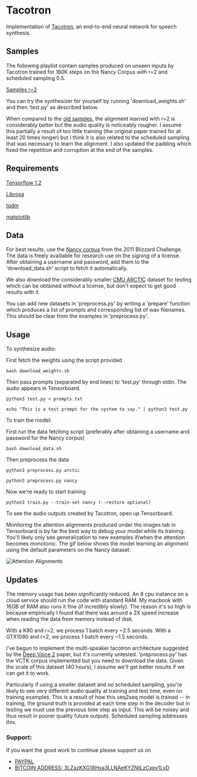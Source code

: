 # Tacotron

Implementation of [Tacotron](https://arxiv.org/abs/1703.10135), an end-to-end neural network for speech synthesis.

## Samples

The following playlist contain samples produced on unseen inputs by Tacotron trained for 180K steps on the Nancy Corpus with r=2 and scheduled sampling 0.5. 

[Samples r=2](https://soundcloud.com/alex-barron-440014733/sets/tacotron-samples-r2)

You can try the synthesizer for yourself by running 'download_weights.sh' and then 'test.py' as described below.

When compared to the [old samples](https://soundcloud.com/alex-barron-440014733/sets/tacotron-samples-1), the alignment learned with r=2 is considerably better but the audio quality is noticeably rougher.
I assume this partially a result of too little training (the original paper trained for at least 20 times longer) but I think it is also related to the scheduled sampling that was necessary to learn the alignment. I also updated the padding which fixed the repetition and corruption at the end of the samples.

## Requirements

[Tensorflow 1.2](https://www.tensorflow.org/versions/r1.2/install/)

[Librosa](https://github.com/librosa/librosa)

[tqdm](https://github.com/noamraph/tqdm)

[matplotlib](https://matplotlib.org/)

## Data

For best results, use the [Nancy corpus](http://www.cstr.ed.ac.uk/projects/blizzard/2011/lessac_blizzard2011/) from the 2011 Blizzard Challenge. The data is freely availiable for research use on the signing of a license. After obtaining a username and password, add them to the 'download_data.sh' script to fetch it automatically. 

We also download the considerably smaller [CMU ARCTIC](http://festvox.org/cmu_arctic/) dataset for testing which can be obtained without a license, but don't expect to get good results with it.

You can add new datasets in 'preprocess.py' by writing a 'prepare' function which produces a list of prompts and corresponding list of wav filenames. This should be clear from the examples in 'preprocess.py'.

## Usage

To synthesize audio:

First fetch the weights using the script provided

	bash download_weights.sh

Then pass prompts (separated by end lines) to 'test.py' through stdin. The audio appears in Tensorboard.

	python3 test.py < prompts.txt
	
	echo "This is a test prompt for the system to say." | python3 test.py

To train the model:

First run the data fetching script (preferably after obtaining a username and password for the Nancy corpus)

	bash download_data.sh

Then preprocess the data

	python3 preprocess.py arctic

	python3 preprocess.py nancy 

 Now we're ready to start training

	python3 train.py --train-set nancy (--restore optional)

To see the audio outputs created by Tacotron, open up Tensorboard.

Monitoring the attention alignments produced under the images tab in Tensorboard is by far the best way to debug your model while its training. You'll likely only see generalization to new examples if/when the attention becomes monotonic. The gif below shows the model learning an alignment using the default parameters on the Nancy dataset.

![Attention Alignments](https://github.com/barronalex/Tacotron/raw/master/images/attention.gif)

## Updates

The memory usage has been significantly reduced. An 8 cpu instance on a cloud service should run the code with standard RAM. My macbook with 16GB of RAM also runs it fine (if incredibly slowly).
The reason it's so high is because empirically I found that there was around a 2X speed increase when reading the data from memory instead of disk.

With a K80 and r=2, we process 1 batch every ~2.5 seconds.
With a GTX1080 and r=2, we process 1 batch every ~1.5 seconds. 

I've begun to implement the multi-speaker tacotron architecture suggested by the [Deep Voice 2](https://arxiv.org/pdf/1705.08947.pdf) paper, but it's currently untested. 'preprocess.py' has the VCTK corpus implemented but you need to download the data. Given the scale of this dataset (40 hours), I assume we'll get better results if we can get it to work.

Particularly if using a smaller dataset and no scheduled sampling, you're likely to see very different audio quality at training and test time, even on training examples.
This is a result of how this seq2seq model is trained -- in training, the ground truth is provided at each time step in the decoder but in testing we must use the previous time step as input. This will be noisey and thus result in poorer quality future outputs. Scheduled sampling addresses this.


### Support:

If you want the good work to continue please support us on

* [PAYPAL](https://www.paypal.me/ishandutta2007)
* [BITCOIN ADDRESS: 3LZazKXG18Hxa3LLNAeKYZNtLzCxpv1LyD](https://www.coinbase.com/join/5a8e4a045b02c403bc3a9c0c)
